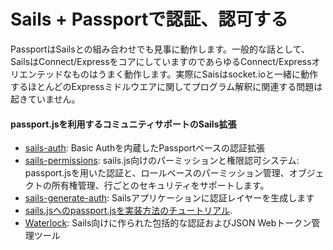 # Sails + Passportで認証、認可する

PassportはSailsとの組み合わせでも見事に動作します。一般的な話として、SailsはConnect/ExpressをコアにしていますのであらゆるConnect/Expressオリエンテッドなものはうまく動作します。実際にSaisはsocket.ioと一緒に動作するほとんどのExpressミドルウエアに関してプログラム解釈に関連する問題は起きていません。

#### passport.jsを利用するコミュニティサポートのSails拡張
+ [sails-auth](https://www.npmjs.com/package/sails-auth): Basic Authを内蔵したPassportベースの認証拡張
+ [sails-permissions](https://www.npmjs.com/package/sails-permissions): sails.js向けのパーミッションと権限認可システム: passport.jsを用いた認証と、ロールベースのパーミッション管理、オブジェクトの所有権管理、行ごとのセキュリティをサポートします。
+ [sails-generate-auth](https://www.npmjs.com/package/sails-generate-auth): Sailsアプリケーションに認証レイヤーを生成します
+ [sails.jsへのpassport.jsを実装方法のチュートリアル](http://www.geektantra.com/2013/08/implement-passport-js-authentication-with-sails-js/).
+ [Waterlock](http://waterlock.ninja/): Sails向けに作られた包括的な認証およびJSON Webトークン管理ツール



<docmeta name="uniqueID" value="Policies766425">
<docmeta name="displayName" value="Sails + Passport">
